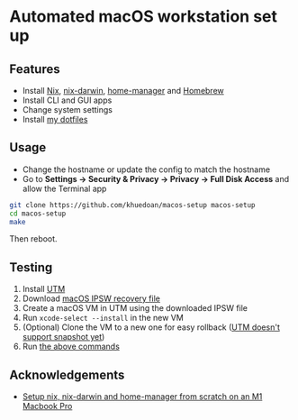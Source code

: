 # Automated macOS workstation set up

## Features

- Install [Nix](https://nixos.org/download.html#nix-install-macos), [nix-darwin](https://github.com/LnL7/nix-darwin), [home-manager](https://github.com/nix-community/home-manager) and [Homebrew](https://brew.sh)
- Install CLI and GUI apps
- Change system settings
- Install [my dotfiles](https://github.com/khuedoan/dotfiles)

## Usage

- Change the hostname or update the config to match the hostname
- Go to **Settings -> Security & Privacy -> Privacy -> Full Disk Access** and allow the Terminal app

```sh
git clone https://github.com/khuedoan/macos-setup macos-setup
cd macos-setup
make
```

Then reboot.

## Testing

1. Install [UTM](https://getutm.app)
2. Download [macOS IPSW recovery file](https://ipsw.me/product/Mac)
3. Create a macOS VM in UTM using the downloaded IPSW file
4. Run `xcode-select --install` in the new VM
5. (Optional) Clone the VM to a new one for easy rollback ([UTM doesn't support snapshot yet](https://github.com/utmapp/UTM/issues/2688)) <!-- TODO -->
6. Run [the above commands](#usage)

## Acknowledgements

- [Setup nix, nix-darwin and home-manager from scratch on an M1 Macbook Pro](https://gist.github.com/jmatsushita/5c50ef14b4b96cb24ae5268dab613050)
